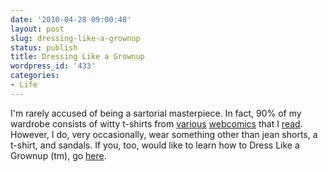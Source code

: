 ```yaml
---
date: '2010-04-28 09:00:48'
layout: post
slug: dressing-like-a-grownup
status: publish
title: Dressing Like a Grownup
wordpress_id: '433'
categories:
- Life
---
```


I'm rarely accused of being a sartorial masterpiece.  In fact, 90% of my wardrobe consists of witty t-shirts from [various](http://store.dieselsweeties.com/) [webcomics](http://www.topatoco.com/goats) that I [read](http://www.topatoco.com/merchant.mvc?Screen=PROD&Store_Code=TO&Product_Code=SHEL-MANATEE-SHIRT&Category_Code=SHEL).  However, I do, very occasionally, wear something other than jean shorts, a t-shirt, and sandals.  If you, too, would like to learn how to Dress Like a Grownup (tm), go [here](http://putthison.com/).
